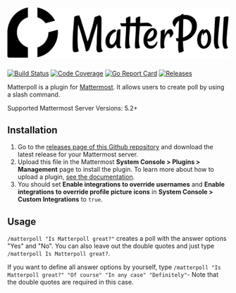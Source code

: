 # ![Matterpoll Logo](assets/logo.svg)

[![Build Status](https://img.shields.io/travis/com/matterpoll/matterpoll.svg)](https://travis-ci.com/matterpoll/matterpoll)
[![Code Coverage](https://img.shields.io/codecov/c/github/matterpoll/matterpoll.svg)](https://codecov.io/gh/matterpoll/matterpoll/branch/master)
[![Go Report Card](https://goreportcard.com/badge/github.com/matterpoll/matterpoll)](https://goreportcard.com/report/github.com/matterpoll/matterpoll)
[![Releases](https://img.shields.io/github/release/matterpoll/matterpoll.svg)](https://github.com/matterpoll/matterpoll/releases/latest)


Matterpoll is a plugin for [Mattermost](https://mattermost.com/). It allows users to create poll by using a slash command.

Supported Mattermost Server Versions: 5.2+

## Installation

1. Go to the [releases page of this Github repository](https://github.com/matterpoll/matterpoll/releases/latest) and download the latest release for your Mattermost server.
2. Upload this file in the Mattermost **System Console > Plugins > Management** page to install the plugin. To learn more about how to upload a plugin, [see the documentation](https://docs.mattermost.com/administration/plugins.html#plugin-uploads).
3. You should set **Enable integrations to override usernames** and **Enable integrations to override profile picture icons** in **System Console > Custom Integrations** to `true`.

## Usage

`/matterpoll "Is Matterpoll great?"` creates a poll with the answer options "Yes" and "No". You can also leave out the double quotes and just type `/matterpoll Is Matterpoll great?`.

If you want to define all answer options by yourself, type `/matterpoll "Is Matterpoll great?" "Of course" "In any case" "Definitely"`- Note that the double quotes are required in this case.
